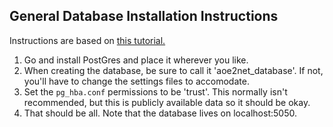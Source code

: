 ## General Database Installation Instructions

Instructions are based on [this tutorial.](https://stackpython.medium.com/how-to-start-django-project-with-a-database-postgresql-aaa1d74659d8)

1. Go and install PostGres and place it wherever you like.
2. When creating the database, be sure to call it 'aoe2net_database'. If not, you'll have to change the settings files to accomodate.
3. Set the `pg_hba.conf` permissions to be 'trust'. This normally isn't recommended, but this is publicly available data so it should be okay.
4. That should be all. Note that the database lives on localhost:5050.